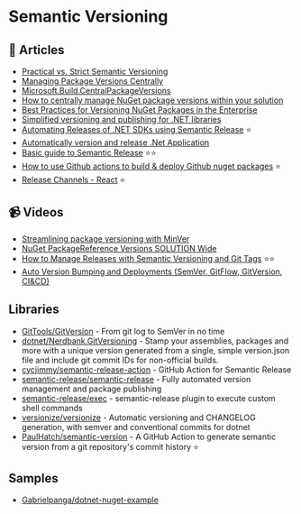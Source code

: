 # Semantic Versioning

## 📕 Articles
- [Practical vs. Strict Semantic Versioning](https://aaronstannard.com/oss-semver/)
- [Managing Package Versions Centrally](https://stu.dev/managing-package-versions-centrally/)
- [Microsoft.Build.CentralPackageVersions](https://github.com/microsoft/MSBuildSdks/tree/main/src/CentralPackageVersions)
- [How to centrally manage NuGet package versions within your solution](https://www.mytechramblings.com/posts/centrally-manage-nuget-versions/)
- [Best Practices for Versioning NuGet Packages in the Enterprise](https://blog.inedo.com/nuget/package-versioning)
- [Simplified versioning and publishing for .NET libraries](https://medium.com/@michael.wolfenden/simplified-versioning-and-publishing-for-net-libraries-a28e5e740fa6)
- [Automating Releases of .NET SDKs using Semantic Release](https://medium.com/@gpanga/automating-releases-of-net-sdks-using-semantic-release-e3df46013876) ⭐
- [Automatically version and release .Net Application](https://blog.antosubash.com/posts/automatic-version-and-release)
- [Basic guide to Semantic Release](https://thecodinganalyst.github.io/knowledgebase/Basic-guide-to-Semantic-Release/) ⭐⭐
- [How to use Github actions to build & deploy Github nuget packages](https://garywoodfine.com/how-to-use-github-actions-to-build-deploy-github-nuget-packages/) ⭐
- [Release Channels - React](https://reactjs.org/docs/release-channels.html) ⭐
## 📹 Videos
- [Streamlining package versioning with MinVer](https://www.youtube.com/watch?v=2sFCBJOhWWY)
- [NuGet PackageReference Versions SOLUTION Wide](https://www.youtube.com/watch?v=GolKKJmqxoc)
- [How to Manage Releases with Semantic Versioning and Git Tags](https://www.youtube.com/watch?v=4wPjo5C-v8Y) ⭐⭐
- [Auto Version Bumping and Deployments (SemVer, GitFlow, GitVersion, CI&CD)](https://www.youtube.com/watch?v=92EJlmyA3_k&ab_channel=GavinGreenwood)

## Libraries
- [GitTools/GitVersion](https://github.com/GitTools/GitVersion) - From git log to SemVer in no time
- [dotnet/Nerdbank.GitVersioning](https://github.com/dotnet/Nerdbank.GitVersioning) - Stamp your assemblies, packages and more with a unique version generated from a single, simple version.json file and include git commit IDs for non-official builds.
- [cycjimmy/semantic-release-action](https://github.com/cycjimmy/semantic-release-action) - GitHub Action for Semantic Release
- [semantic-release/semantic-release](https://github.com/semantic-release/semantic-release) - Fully automated version management and package publishing
- [semantic-release/exec](https://github.com/semantic-release/exec) - semantic-release plugin to execute custom shell commands
- [versionize/versionize](https://github.com/versionize/versionize) - Automatic versioning and CHANGELOG generation, with semver and conventional commits for dotnet
- [PaulHatch/semantic-version](https://github.com/PaulHatch/semantic-version) - A GitHub Action to generate semantic version from a git repository's commit history ⭐

## Samples
- [Gabrielpanga/dotnet-nuget-example](https://github.com/Gabrielpanga/dotnet-nuget-example)